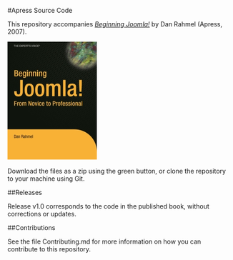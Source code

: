#Apress Source Code

This repository accompanies [*Beginning Joomla!*](http://www.apress.com/9781590598481) by Dan Rahmel (Apress, 2007).

[comment]: #cover
![Cover image](9781590598481.jpg)

Download the files as a zip using the green button, or clone the repository to your machine using Git.

##Releases

Release v1.0 corresponds to the code in the published book, without corrections or updates.

##Contributions

See the file Contributing.md for more information on how you can contribute to this repository.
